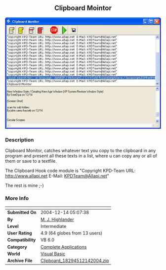 ﻿<div align="center">

## Clipboard Mointor

<img src="PIC200412142348545972.jpg">
</div>

### Description

Clipboard Monitor, catches whatever text you copy to the clipboard in any program and present all these texts in a list, where u can copy any or all of them or save to a textfile.

The Clipboard Hook code module is "Copyright KPD-Team URL: http://www.allapi.net E-Mail: KPDTeam@Allapi.net"

The rest is mine ;-)
 
### More Info
 


<span>             |<span>
---                |---
**Submitted On**   |2004-12-14 05:07:38
**By**             |[M\. J\. Highlander](https://github.com/Planet-Source-Code/PSCIndex/blob/master/ByAuthor/m-j-highlander.md)
**Level**          |Intermediate
**User Rating**    |4.9 (64 globes from 13 users)
**Compatibility**  |VB 6\.0
**Category**       |[Complete Applications](https://github.com/Planet-Source-Code/PSCIndex/blob/master/ByCategory/complete-applications__1-27.md)
**World**          |[Visual Basic](https://github.com/Planet-Source-Code/PSCIndex/blob/master/ByWorld/visual-basic.md)
**Archive File**   |[Clipboard\_18294512142004\.zip](https://github.com/Planet-Source-Code/m-j-highlander-clipboard-mointor__1-57727/archive/master.zip)








